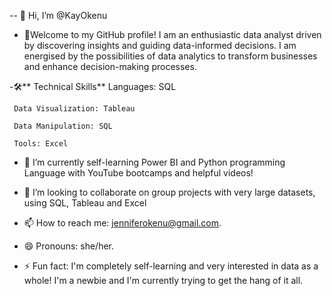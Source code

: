 -- 👋 Hi, I’m @KayOkenu
  
- 👀Welcome to my GitHub profile! I am an enthusiastic data analyst driven by discovering insights and guiding data-informed decisions. I am energised by the possibilities of data analytics to transform businesses and enhance decision-making processes.


-🛠** Technical Skills**
     Languages: SQL

     Data Visualization: Tableau

     Data Manipulation: SQL

     Tools: Excel

- 🌱 I’m currently self-learning Power BI and Python programming Language with YouTube bootcamps and helpful videos!

- 💞️ I’m looking to collaborate on group projects with very large datasets, using SQL, Tableau and Excel

- 📫 How to reach me: jenniferokenu@gmail.com.

- 😄 Pronouns: she/her.

- ⚡ Fun fact: I'm completely self-learning and very interested in data as a whole! I'm a newbie and I'm currently trying to get the hang of it all.

<!---
KayOkenu/KayOkenu is a ✨ special ✨ repository because its `README.md` (this file) appears on your GitHub profile.
You can click the Preview link to take a look at your changes.
--->
